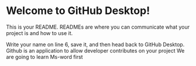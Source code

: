 # Welcome to GitHub Desktop!

This is your README. READMEs are where you can communicate what your project is and how to use it.

Write your name on line 6, save it, and then head back to GitHub Desktop.
Github is an application to allow developer contributes on your project
We are going to learn Ms-word first
